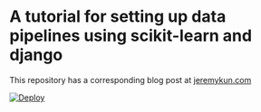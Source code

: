# A tutorial for setting up data pipelines using scikit-learn and django

This repository has a corresponding blog post at [jeremykun.com](https://jeremykun.com)

[![Deploy](https://www.herokucdn.com/deploy/button.svg)](https://heroku.com/deploy?template=https://github.com/j2kun/machine-learning-pipeline/tree/master)
